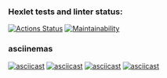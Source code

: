 ### Hexlet tests and linter status:
[![Actions Status](https://github.com/dismiro/fullstack-javascript-project-44/workflows/hexlet-check/badge.svg)](https://github.com/dismiro/fullstack-javascript-project-44/actions)
[![Maintainability](https://api.codeclimate.com/v1/badges/c5329e41de30b580ca9e/maintainability)](https://codeclimate.com/github/dismiro/fullstack-javascript-project-44/maintainability)
### asciinemas
[![asciicast](https://asciinema.org/a/540659.svg)](https://asciinema.org/a/540659)
[![asciicast](https://asciinema.org/a/541060.svg)](https://asciinema.org/a/541060)
[![asciicast](https://asciinema.org/a/541349.svg)](https://asciinema.org/a/541349)
[![asciicast](https://asciinema.org/a/541677.svg)](https://asciinema.org/a/541677)